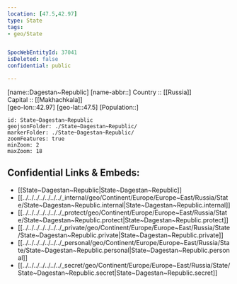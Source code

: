 ```yaml
---
location: [47.5,42.97] 
type: State
tags:
- geo/State


SpocWebEntityId: 37041
isDeleted: false
confidential: public

---
```

[name::Dagestan~Republic] 
[name-abbr::] 
Country :: [[Russia]]  
Capital :: [[Makhachkala]]  
[geo-lon::42.97] 
[geo-lat::47.5] 
[Population::] 



```leaflet
id: State~Dagestan~Republic
geojsonFolder: ./State~Dagestan~Republic/
markerFolder: ./State~Dagestan~Republic/
zoomFeatures: true 
minZoom: 2 
maxZoom: 18
```


## Confidential Links & Embeds: 
- [[State~Dagestan~Republic|State~Dagestan~Republic]]  
- [[../../../../../../../_internal/geo/Continent/Europe/Europe~East/Russia/State/State~Dagestan~Republic.internal|State~Dagestan~Republic.internal]] 
- [[../../../../../../../_protect/geo/Continent/Europe/Europe~East/Russia/State/State~Dagestan~Republic.protect|State~Dagestan~Republic.protect]] 
- [[../../../../../../../_private/geo/Continent/Europe/Europe~East/Russia/State/State~Dagestan~Republic.private|State~Dagestan~Republic.private]] 
- [[../../../../../../../_personal/geo/Continent/Europe/Europe~East/Russia/State/State~Dagestan~Republic.personal|State~Dagestan~Republic.personal]] 
- [[../../../../../../../_secret/geo/Continent/Europe/Europe~East/Russia/State/State~Dagestan~Republic.secret|State~Dagestan~Republic.secret]] 
